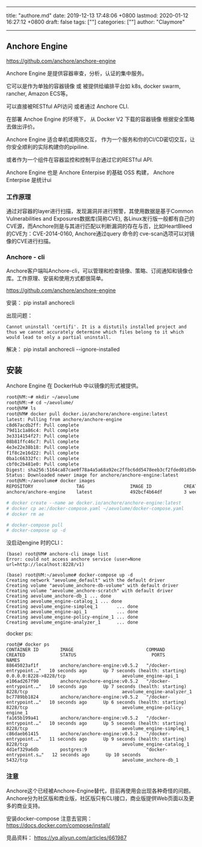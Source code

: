 
---
title: "authore.md"
date: 2019-12-13 17:48:06 +0800
lastmod: 2020-01-12 16:27:12 +0800
draft: false
tags: [""]
categories: [""]
author: "Claymore"

---




## Anchore Engine

https://github.com/anchore/anchore-engine

Anchore Engine 是提供容器审查，分析，认证的集中服务。

它可以是作为单独的容器镜像 或 被提供给编排平台如 k8s, docker swarm, rancher, Amazon ECS等。

可以直接被RESTful API访问 或者通过 Anchore CLI.

在部署 Anchoe Engine 的环境下， 从 Docker V2 下载的容器镜像 根据安全策略去做出评价。

Anchore Engine 适合单机或网络交互， 作为一个服务和你的CI/CD密切交互，让你安全顺利的实际构建你的pipiline.

或者作为一个组件在容器监控和控制平台通过它的RESTful API.



Anchore Engine 也是 Anchore Enterpise 的基础 OSS 构建， Anchore Enterpise 是统计ui



### 工作原理

通过对容器的layer进行扫描，发现漏洞并进行预警，其使用数据是基于Common Vulnerabilities and Exposures数据库(简称CVE), 各Linux发行版一般都有自己的CVE源，而Anchore则是与其进行匹配以判断漏洞的存在与否，比如HeartBleed的CVE为：CVE-2014-0160, Anchore通过query 命令的 cve-scan选项可以对镜像的CVE进行扫描。





### Anchore - cli 

Anchore客户端叫Anchore-cli，可以管理和检查镜像、策略、订阅通知和镜像仓库。工作原理、安装和使用方式都很简单。

https://github.com/anchore/anchore-engine

安装： pip install anchorecli

出现问题：

```
Cannot uninstall 'certifi'. It is a distutils installed project and thus we cannot accurately determine which files belong to it which would lead to only a partial uninstall.
```

解决： pip install anchorecli --ignore-installed



## 安装

Anchore Engine 在 DockerHub 中以镜像的形式被提供。

```sh
root@VM:~# mkdir ~/aevolume
root@VM:~# cd ~/aevolume/
root@VM# ls
root@VM# docker pull docker.io/anchore/anchore-engine:latest
latest: Pulling from anchore/anchore-engine
c8d67acdb2ff: Pull complete
79d11c1a86c4: Pull complete
3e3314154f27: Pull complete
08b81ffc46c7: Pull complete
4e3e22e38b18: Pull complete
f1f8c2e16d22: Pull complete
0ba1c66332fc: Pull complete
cbf0c2b481e0: Pull complete
Digest: sha256:5164ca87cae0f78a4a5a68a92ec2ffbc6dd5478eeb3cf2fded01d50e592bafa4
Status: Downloaded newer image for anchore/anchore-engine:latest
root@VM:~/aevolume# docker images
REPOSITORY                TAG                 IMAGE ID            CREATED             SIZE
anchore/anchore-engine    latest              492bcf4b64df        3 weeks ago         678MB

# docker create --name ae docker.io/anchore/anchore-engine:latest
# docker cp ae:/docker-compose.yaml ~/aevolume/docker-compose.yaml
# docker rm ae

# docker-compose pull
# docker-compose up -d
```

没启动engine 时的CLI：

```
(base) root@VM# anchore-cli image list
Error: could not access anchore service (user=None url=http://localhost:8228/v1)

(base) root@VM:~/aevolume# docker-compose up -d
Creating network "aevolume_default" with the default driver
Creating volume "aevolume_anchore-db-volume" with default driver
Creating volume "aevolume_anchore-scratch" with default driver
Creating aevolume_anchore-db_1 ... done
Creating aevolume_engine-catalog_1 ... done
Creating aevolume_engine-simpleq_1       ... done
Creating aevolume_engine-api_1           ... done
Creating aevolume_engine-policy-engine_1 ... done
Creating aevolume_engine-analyzer_1      ... done
```



docker ps:

```
root@# docker ps
CONTAINER ID        IMAGE                           COMMAND                  CREATED             STATUS                            PORTS                                      NAMES
88645023af1f        anchore/anchore-engine:v0.5.2   "/docker-entrypoint.…"   10 seconds ago      Up 7 seconds (health: starting)   0.0.0.0:8228->8228/tcp                     aevolume_engine-api_1
e106ad267f90        anchore/anchore-engine:v0.5.2   "/docker-entrypoint.…"   10 seconds ago      Up 7 seconds (health: starting)   8228/tcp                                   aevolume_engine-analyzer_1
bc7789bb1824        anchore/anchore-engine:v0.5.2   "/docker-entrypoint.…"   10 seconds ago      Up 6 seconds (health: starting)   8228/tcp                                   aevolume_engine-policy-engine_1
fa165b199a41        anchore/anchore-engine:v0.5.2   "/docker-entrypoint.…"   10 seconds ago      Up 5 seconds (health: starting)   8228/tcp                                   aevolume_engine-simpleq_1
c86daeb61415        anchore/anchore-engine:v0.5.2   "/docker-entrypoint.…"   11 seconds ago      Up 9 seconds (health: starting)   8228/tcp                                   aevolume_engine-catalog_1
4d1ef329a6db        postgres:9                      "docker-entrypoint.s…"   12 seconds ago      Up 10 seconds                     5432/tcp                                   aevolume_anchore-db_1
```





### 注意

Anchore这个已经被Anchore-Engine替代，目前再使用会出现各种奇怪的问题。
Anchore分为社区版和商业版，社区版只有CLI接口，商业版提供Web页面以及更多的商业支持。

安装docker-compose 注意去官网：https://docs.docker.com/compose/install/





竞品资料： https://yq.aliyun.com/articles/661987